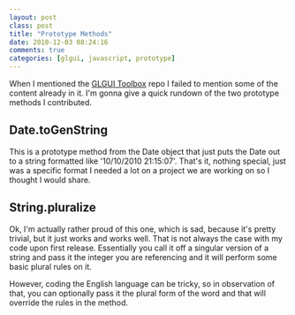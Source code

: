 ```yaml
---
layout: post
class: post
title: "Prototype Methods"
date: 2010-12-03 08:24:16
comments: true
categories: [glgui, javascript, prototype]
---
```

When I mentioned the [GLGUI Toolbox](http://github.com/glgui/toolbox) repo I failed to mention some of the content already in it. I'm gonna give a quick rundown of the two prototype methods I contributed.

## Date.toGenString

This is a prototype method from the Date object that just puts the Date out to a string formatted like '10/10/2010 21:15:07'. That's it, nothing special, just was a specific format I needed a lot on a project we are working on so I thought I would share.

## String.pluralize

Ok, I'm actually rather proud of this one, which is sad, because it's pretty trivial, but it just works and works well. That is not always the case with my code upon first release. Essentially you call it off a singular version of a string and pass it the integer you are referencing and it will perform some basic plural rules on it.

However, coding the English language can be tricky, so in observation of that, you can optionally pass it the plural form of the word and that will override the rules in the method.